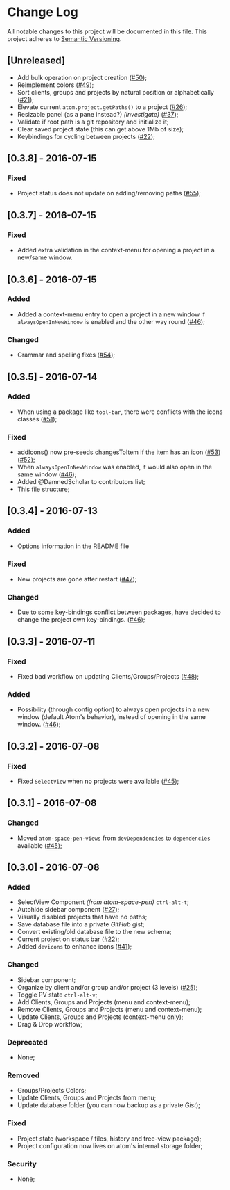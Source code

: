 # Change Log

All notable changes to this project will be documented in this file.
This project adheres to [Semantic Versioning](http://semver.org/).

## [Unreleased]

- Add bulk operation on project creation ([#50](https://github.com/jccguimaraes/atom-project-viewer/issues/50));
- Reimplement colors ([#49](https://github.com/jccguimaraes/atom-project-viewer/issues/49));
- Sort clients, groups and projects by natural position or alphabetically ([#21](https://github.com/jccguimaraes/atom-project-viewer/issues/21));
- Elevate current `atom.project.getPaths()` to a project ([#26](https://github.com/jccguimaraes/atom-project-viewer/issues/26));
- Resizable panel (as a pane instead?) *(investigate)* ([#37](https://github.com/jccguimaraes/atom-project-viewer/issues/37));
- Validate if root path is a git repository and initialize it;
- Clear saved project state (this can get above 1Mb of size);
- Keybindings for cycling between projects ([#22](https://github.com/jccguimaraes/atom-project-viewer/issues/22));

## [0.3.8] - 2016-07-15

### Fixed

- Project status does not update on adding/removing paths ([#55](https://github.com/jccguimaraes/atom-project-viewer/issues/55));

## [0.3.7] - 2016-07-15

### Fixed

- Added extra validation in the context-menu for opening a project in a new/same window.

## [0.3.6] - 2016-07-15

### Added

- Added a context-menu entry to open a project in a new window if `alwaysOpenInNewWindow` is enabled and the other way round ([#46](https://github.com/jccguimaraes/atom-project-viewer/issues/46#issuecomment-225396861));

### Changed

- Grammar and spelling fixes ([#54](https://github.com/jccguimaraes/atom-project-viewer/pull/54));

## [0.3.5] - 2016-07-14

### Added

- When using a package like `tool-bar`, there were conflicts with the icons classes ([#51](https://github.com/jccguimaraes/atom-project-viewer/pull/51));

### Fixed

- addIcons() now pre-seeds changesToItem if the item has an icon ([#53](https://github.com/jccguimaraes/atom-project-viewer/pull/53/)) ([#52](https://github.com/jccguimaraes/atom-project-viewer/issues/52));
- When `alwaysOpenInNewWindow` was enabled, it would also open in the same window ([#46](https://github.com/jccguimaraes/atom-project-viewer/issues/46#issuecomment-225468789));
- Added @DamnedScholar to contributors list;
- This file structure;

## [0.3.4] - 2016-07-13

### Added

- Options information in the README file

### Fixed

- New projects are gone after restart ([#47](https://github.com/jccguimaraes/atom-project-viewer/issues/47));

### Changed

- Due to some key-bindings conflict between packages, have decided to change the project own key-bindings. ([#46](https://github.com/jccguimaraes/atom-project-viewer/issues/46));

## [0.3.3] - 2016-07-11

### Fixed

- Fixed bad workflow on updating Clients/Groups/Projects ([#48](https://github.com/jccguimaraes/atom-project-viewer/issues/48));

### Added

- Possibility (through config option) to always open projects in a new window (default Atom\'s behavior), instead of opening in the same window. ([#46](https://github.com/jccguimaraes/atom-project-viewer/issues/46));

## [0.3.2] - 2016-07-08

### Fixed

- Fixed `SelectView` when no projects were available ([#45](https://github.com/jccguimaraes/atom-project-viewer/issues/45));

## [0.3.1] - 2016-07-08

### Changed

- Moved `atom-space-pen-views` from `devDependencies` to `dependencies` available ([#45](https://github.com/jccguimaraes/atom-project-viewer/issues/45));

## [0.3.0] - 2016-07-08

### Added

- SelectView Component *(from atom-space-pen)* `ctrl-alt-t`;
- Autohide sidebar component ([#27](https://github.com/jccguimaraes/atom-project-viewer/issues/27));
- Visually disabled projects that have no paths;
- Save database file into a private *GitHub* gist;
- Convert existing/old database file to the new schema;
- Current project on status bar ([#22](https://github.com/jccguimaraes/atom-project-viewer/issues/22));
- Added `devicons` to enhance icons ([#41](https://github.com/jccguimaraes/atom-project-viewer/issues/41));

### Changed

- Sidebar component;
- Organize by client and/or group and/or project (3 levels) ([#25](https://github.com/jccguimaraes/atom-project-viewer/issues/25));
- Toggle PV state `ctrl-alt-v`;
- Add Clients, Groups and Projects (menu and context-menu);
- Remove Clients, Groups and Projects (menu and context-menu);
- Update Clients, Groups and Projects (context-menu only);
- Drag & Drop workflow;

### Deprecated

- None;

### Removed

- Groups/Projects Colors;
- Update Clients, Groups and Projects from menu;
- Update database folder (you can now backup as a private *Gist*);

### Fixed

- Project state (workspace / files, history and tree-view package);
- Project configuration now lives on atom's internal storage folder;

### Security

- None;
